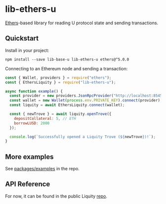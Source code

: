 # lib-ethers-u

[Ethers](https://www.npmjs.com/package/ethers)-based library for reading U protocol state and sending transactions.

## Quickstart

Install in your project:

```
npm install --save lib-base-u lib-ethers-u ethers@^5.0.0
```

Connecting to an Ethereum node and sending a transaction:

```javascript
const { Wallet, providers } = require("ethers");
const { EthersLiquity } = require("lib-ethers-u");

async function example() {
  const provider = new providers.JsonRpcProvider("http://localhost:8545");
  const wallet = new Wallet(process.env.PRIVATE_KEY).connect(provider);
  const liquity = await EthersLiquity.connect(wallet);

  const { newTrove } = await liquity.openTrove({
    depositCollateral: 5, // ETH
    borrowLUSD: 2000
  });

  console.log(`Successfully opened a Liquity Trove (${newTrove})!`);
}
```

## More examples

See [packages/examples](https://github.com/liquity/liquity/tree/master/packages/examples) in the repo.
 

## API Reference

For now, it can be found in the public Liquity [repo](https://github.com/liquity/liquity/blob/master/docs/sdk/lib-ethers.md).
